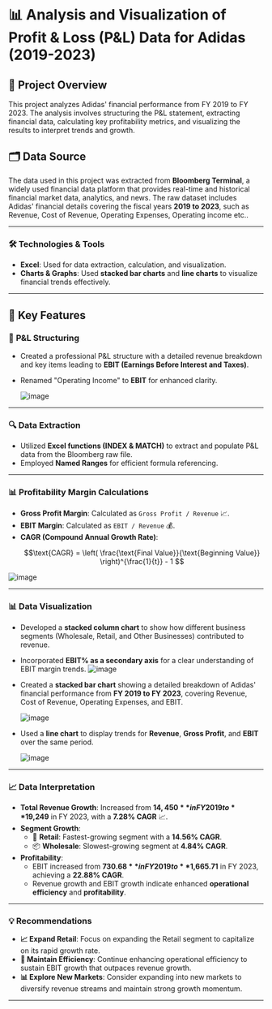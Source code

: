 # 📊 **Analysis and Visualization of Profit & Loss (P&L) Data for Adidas (2019-2023)**

## 📝 **Project Overview**  
This project analyzes Adidas' financial performance from FY 2019 to FY 2023. The analysis involves structuring the P&L statement, extracting financial data, calculating key profitability metrics, and visualizing the results to interpret trends and growth.
## 🗂️ **Data Source** 
The data used in this project was extracted from **Bloomberg Terminal**, a widely used financial data platform that provides real-time and historical financial market data, analytics, and news. The raw dataset includes Adidas' financial details covering the fiscal years **2019 to 2023**, such as Revenue, Cost of Revenue, Operating Expenses, Operating income etc..

---
### 🛠️ **Technologies & Tools**  
- **Excel**: Used for data extraction, calculation, and visualization.    
- **Charts & Graphs**: Used **stacked bar charts** and **line charts** to visualize financial trends effectively.

---

## 🔑 **Key Features**

###  📂 **P&L Structuring**  
- Created a professional P&L structure with a detailed revenue breakdown and key items leading to **EBIT (Earnings Before Interest and Taxes)**.  
- Renamed "Operating Income" to **EBIT** for enhanced clarity.

  ![image](https://github.com/user-attachments/assets/583c85e4-1164-4591-ae04-c127581c3161)


---

###  🔍 **Data Extraction**  
- Utilized **Excel functions (INDEX & MATCH)** to extract and populate P&L data from the Bloomberg raw file.  
- Employed **Named Ranges** for efficient formula referencing.

---

###  📊 **Profitability Margin Calculations**  
- **Gross Profit Margin**: Calculated as `Gross Profit / Revenue` 📈.  
- **EBIT Margin**: Calculated as `EBIT / Revenue` 💰.  
- **CAGR (Compound Annual Growth Rate)**:  
  ```math
  \text{CAGR} = \left( \frac{\text{Final Value}}{\text{Beginning Value}} \right)^{\frac{1}{t}} - 1

![image](https://github.com/user-attachments/assets/cbf5513c-4298-4b56-8992-bf4ce779181e)

 ---

  ###  📊 **Data Visualization**  
- Developed a **stacked column chart** to show how different business segments (Wholesale, Retail, and Other Businesses) contributed to revenue.  
- Incorporated **EBIT% as a secondary axis** for a clear understanding of EBIT margin trends.
  ![image](https://github.com/user-attachments/assets/bd73f4e2-2e6e-4725-8379-75dfb38495c5)

- Created a **stacked bar chart** showing a detailed breakdown of Adidas' financial performance from **FY 2019 to FY 2023**, covering Revenue, Cost of Revenue, Operating Expenses, and EBIT.

  ![image](https://github.com/user-attachments/assets/0ddb4b91-5d76-4a5c-aff5-296476b6df1e)
 
- Used a **line chart** to display trends for **Revenue**, **Gross Profit**, and **EBIT** over the same period.

   ![image](https://github.com/user-attachments/assets/530aa128-43f3-4ba2-9c0a-d9afa7f6f094)


---

### 📈 **Data Interpretation**  
- **Total Revenue Growth**: Increased from **$14,450** in FY 2019 to **$19,249** in FY 2023, with a **7.28% CAGR** 📈.  
- **Segment Growth**:  
  - 🏬 **Retail**: Fastest-growing segment with a **14.56% CAGR**.  
  - 📦 **Wholesale**: Slowest-growing segment at **4.84% CAGR**.  
- **Profitability**:  
  - EBIT increased from **$730.68** in FY 2019 to **$1,665.71** in FY 2023, achieving a **22.88% CAGR**.  
  - Revenue growth and EBIT growth indicate enhanced **operational efficiency** and **profitability**.

---

### 💡 **Recommendations**  
- **📈 Expand Retail**: Focus on expanding the Retail segment to capitalize on its rapid growth rate.  
- **🔧 Maintain Efficiency**: Continue enhancing operational efficiency to sustain EBIT growth that outpaces revenue growth.  
- **📊 Explore New Markets**: Consider expanding into new markets to diversify revenue streams and maintain strong growth momentum.

---




